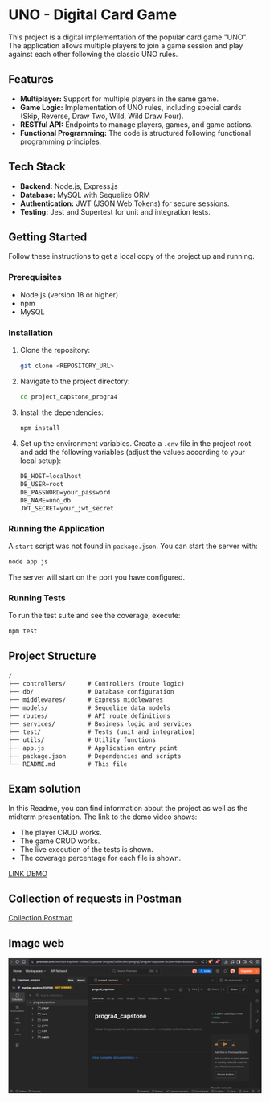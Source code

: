 # UNO - Digital Card Game

This project is a digital implementation of the popular card game "UNO". The application allows multiple players to join a game session and play against each other following the classic UNO rules.

## Features

-   **Multiplayer:** Support for multiple players in the same game.
-   **Game Logic:** Implementation of UNO rules, including special cards (Skip, Reverse, Draw Two, Wild, Wild Draw Four).
-   **RESTful API:** Endpoints to manage players, games, and game actions.
-   **Functional Programming:** The code is structured following functional programming principles.

## Tech Stack

-   **Backend:** Node.js, Express.js
-   **Database:** MySQL with Sequelize ORM
-   **Authentication:** JWT (JSON Web Tokens) for secure sessions.
-   **Testing:** Jest and Supertest for unit and integration tests.

## Getting Started

Follow these instructions to get a local copy of the project up and running.

### Prerequisites

-   Node.js (version 18 or higher)
-   npm
-   MySQL

### Installation

1.  Clone the repository:
    ```sh
    git clone <REPOSITORY_URL>
    ```
2.  Navigate to the project directory:
    ```sh
    cd project_capstone_progra4
    ```
3.  Install the dependencies:
    ```sh
    npm install
    ```
4.  Set up the environment variables. Create a `.env` file in the project root and add the following variables (adjust the values according to your local setup):
    ```
    DB_HOST=localhost
    DB_USER=root
    DB_PASSWORD=your_password
    DB_NAME=uno_db
    JWT_SECRET=your_jwt_secret
    ```

### Running the Application

A `start` script was not found in `package.json`. You can start the server with:

```sh
node app.js
```

The server will start on the port you have configured.

### Running Tests

To run the test suite and see the coverage, execute:

```sh
npm test
```

## Project Structure

```
/
├── controllers/      # Controllers (route logic)
├── db/               # Database configuration
├── middlewares/      # Express middlewares
├── models/           # Sequelize data models
├── routes/           # API route definitions
├── services/         # Business logic and services
├── test/             # Tests (unit and integration)
├── utils/            # Utility functions
├── app.js            # Application entry point
├── package.json      # Dependencies and scripts
└── README.md         # This file
```

## Exam solution
In this Readme, you can find information about the project as well as the midterm presentation. The link to the demo video shows:
- The player CRUD works.
- The game CRUD works.
- The live execution of the tests is shown.
- The coverage percentage for each file is shown.

[LINK DEMO](https://drive.google.com/file/d/1WyzvowhwblTLcdeMX95OAbBkJH3zHBGb/view?usp=sharing)



## Collection of requests in Postman
[Collection Postman](https://www.postman.com/martian-equinox-934588/workspace/capstone-progra4/collection/23074740-8a289d5a-57cf-434f-b8c5-4dd8865bda2a?action=share&source=copy-link&creator=23074740)

## Image web
![postman_image](./img/postman_image.png)